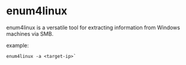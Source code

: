 # enum4linux

enum4linux is a versatile tool for extracting information from Windows machines via SMB.

example:

```shell
enum4linux -a <target-ip>`
```
